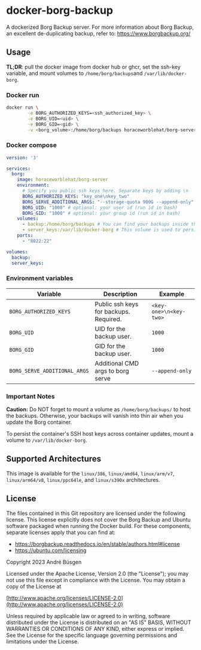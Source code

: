# docker-borg-backup

A dockerized Borg Backup server. For more information about Borg Backup, an
excellent de-duplicating backup, refer to: <https://www.borgbackup.org/>

## Usage

**TL;DR**: pull the docker image from docker hub or ghcr, set the ssh-key
variable, and mount volumes to `/home/borg/backups`and
`/var/lib/docker-borg`.

### Docker run

```bash
docker run \
        -e BORG_AUTHORIZED_KEYS=<ssh_authorized_key> \
        -e BORG_UID=<uid> \
        -e BORG_GID=<gid> \
        -v <borg_volume>:/home/borg/backups horaceworblehat/borg-server
```

### Docker compose
<!-- markdownlint-disable -->
```yaml
version: '3'

services:
  borg:
    image: horaceworblehat/borg-server
    environment:
      # Specify you public ssh keys here. Separate keys by adding \n
      BORG_AUTHORIZED_KEYS: "key_one\nkey_two"
      BORG_SERVE_ADDITIONAL_ARGS: "--storage-quota 900G --append-only"
      BORG_UID: "1000" # optional: your user id (run id in bash)
      BORG_GID: "1000" # optional: your group id (run id in bash)
    volumes:
      - backup:/home/borg/backups # You can find your backups inside this volume
      - server_keys:/var/lib/docker-borg # This volume is used to persist the hosts ssh-keys across updates
    ports:
      - "8022:22"

volumes:
  backup:
  server_keys:
```
<!-- markdownlint-enable -->

### Environment variables

<!-- markdownlint-disable -->
| Variable                    | Description                            | Example                |
|-----------------------------|----------------------------------------|------------------------|
| `BORG_AUTHORIZED_KEYS`      | Public ssh keys for backups. Required. | `<key-one>\n<key-two>` |
| `BORG_UID`                  | UID for the backup user.               | `1000`                 |
| `BORG_GID`                  | GID for the backup user.               | `1000`                 |
| `BORG_SERVE_ADDITIONAL_ARGS`| Additional CMD args to borg serve      | `--append-only`        |
<!-- markdownlint-enable -->

### Important Notes

**Caution:** Do NOT forget to mount a volume as `/home/borg/backups/` to host
the backups. Otherwise, your backups will vanish into thin air when you update
the Borg container.

To persist the container's SSH host keys across container updates, mount a
volume to `/var/lib/docker-borg`.

## Supported Architectures

This image is available for the `linux/386`, `linux/amd64`, `linux/arm/v7`,
`linux/arm64/v8`, `linux/ppc64le`, and `linux/s390x` architectures.

## License

The files contained in this Git repository are licensed under the following
license. This license explicitly does not cover the Borg Backup and Ubuntu
software packaged when running the Docker build. For these components, separate
licenses apply that you can find at:

* <https://borgbackup.readthedocs.io/en/stable/authors.html#license>
* <https://ubuntu.com/licensing>

Copyright 2023 André Büsgen

Licensed under the Apache License, Version 2.0 (the "License");
you may not use this file except in compliance with the License.
You may obtain a copy of the License at

[http://www.apache.org/licenses/LICENSE-2.0](http://www.apache.org/licenses/LICENSE-2.0)

Unless required by applicable law or agreed to in writing, software
distributed under the License is distributed on an "AS IS" BASIS,
WITHOUT WARRANTIES OR CONDITIONS OF ANY KIND, either express or implied.
See the License for the specific language governing permissions and
limitations under the License.
